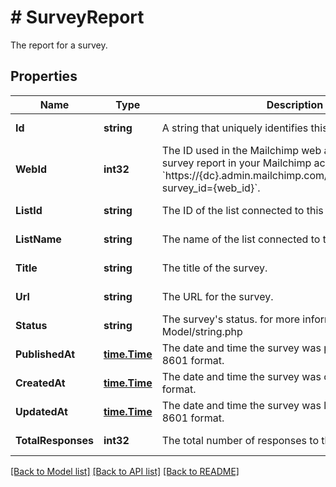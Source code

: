 # # SurveyReport
The report for a survey.

## Properties 


Name | Type | Description | Notes
------------ | ------------- | ------------- | -------------
**Id**| **string** | A string that uniquely identifies this survey.  | [optional] [readonly]
**WebId**| **int32** | The ID used in the Mailchimp web application. View this survey report in your Mailchimp account at &#x60;https://{dc}.admin.mailchimp.com/lists/surveys/results?survey_id&#x3D;{web_id}&#x60;.  | [optional] [readonly]
**ListId**| **string** | The ID of the list connected to this survey.  | [optional] [readonly]
**ListName**| **string** | The name of the list connected to this survey.  | [optional] [readonly]
**Title**| **string** | The title of the survey.  | [optional] [readonly]
**Url**| **string** | The URL for the survey.  | [optional] [readonly]
**Status**| **string** | The survey&#39;s status. for more information please, see Model/string.php  | [optional] [readonly]
**PublishedAt**| [**time.Time**](time.Time.md) | The date and time the survey was published in ISO 8601 format.  | [optional] [readonly]
**CreatedAt**| [**time.Time**](time.Time.md) | The date and time the survey was created in ISO 8601 format.  | [optional] [readonly]
**UpdatedAt**| [**time.Time**](time.Time.md) | The date and time the survey was last updated in ISO 8601 format.  | [optional] [readonly]
**TotalResponses**| **int32** | The total number of responses to this survey.  | [optional] [readonly]


[[Back to Model list]](../../README.md#models) [[Back to API list]](../../README.md#endpoints) [[Back to README]](../../README.md)

